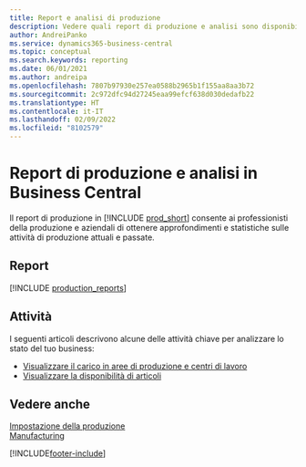 ```yaml
---
title: Report e analisi di produzione
description: Vedere quali report di produzione e analisi sono disponibili nella versione standard di Business Central in modo da poter tenere traccia della propria attività.
author: AndreiPanko
ms.service: dynamics365-business-central
ms.topic: conceptual
ms.search.keywords: reporting
ms.date: 06/01/2021
ms.author: andreipa
ms.openlocfilehash: 7807b97930e257ea0588b2965b1f155aa8aa3b72
ms.sourcegitcommit: 2c972dfc94d27245eaa99efcf638d030dedafb22
ms.translationtype: HT
ms.contentlocale: it-IT
ms.lasthandoff: 02/09/2022
ms.locfileid: "8102579"
---
```

# <a name="production-reports-and-analytics-in-business-central"></a>Report di produzione e analisi in Business Central

Il report di produzione in [!INCLUDE [prod_short](includes/prod_short.md)] consente ai professionisti della produzione e aziendali di ottenere approfondimenti e statistiche sulle attività di produzione attuali e passate.  

## <a name="reports"></a>Report
[!INCLUDE [production_reports](includes/production-reports-include.md)]

## <a name="tasks"></a>Attività

I seguenti articoli descrivono alcune delle attività chiave per analizzare lo stato del tuo business:

* [Visualizzare il carico in aree di produzione e centri di lavoro](production-how-to-view-the-load-on-work-centers.md)  
* [Visualizzare la disponibilità di articoli](inventory-how-availability-overview.md)

## <a name="see-also"></a>Vedere anche

[Impostazione della produzione](production-configure-production-processes.md)  
[Manufacturing](production-manage-manufacturing.md)  

[!INCLUDE[footer-include](includes/footer-banner.md)]
